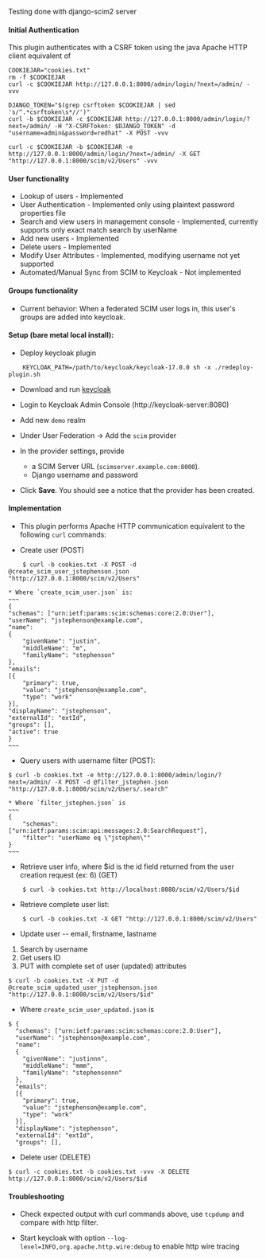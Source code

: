 Testing done with django-scim2 server

#### Initial Authentication

This plugin authenticates with a CSRF token using the java Apache HTTP client equivalent of
~~~
COOKIEJAR="cookies.txt"
rm -f $COOKIEJAR
curl -c $COOKIEJAR http://127.0.0.1:8000/admin/login/?next=/admin/ -vvv

DJANGO_TOKEN="$(grep csrftoken $COOKIEJAR | sed 's/^.*csrftoken\s*//')"
curl -b $COOKIEJAR -c $COOKIEJAR http://127.0.0.1:8000/admin/login/?next=/admin/ -H "X-CSRFToken: $DJANGO_TOKEN" -d "username=admin&password=redhat" -X POST -vvv

curl -c $COOKIEJAR -b $COOKIEJAR -e http://127.0.0.1:8000/admin/login/?next=/admin/ -X GET "http://127.0.0.1:8000/scim/v2/Users" -vvv
~~~

#### User functionality
-   Lookup of users - Implemented
-   User Authentication - Implemented only using plaintext password properties file
-   Search and view users in management console - Implemented, currently supports only exact match search by userName
-   Add new users - Implemented
-   Delete users - Implemented
-   Modify User Attributes - Implemented, modifying username not yet supported
-   Automated/Manual Sync from SCIM to Keycloak - Not implemented

####  Groups functionality
-   Current behavior: When a federated SCIM user logs in, this user's groups are added into keycloak.

####  Setup (bare metal local install):

- Deploy keycloak plugin
~~~
	KEYCLOAK_PATH=/path/to/keycloak/keycloak-17.0.0 sh -x ./redeploy-plugin.sh
~~~

- Download and run [keycloak](https://github.com/keycloak/keycloak#getting-started)

- Login to Keycloak Admin Console (http://keycloak-server:8080)

- Add new `demo` realm

- Under User Federation -> Add the `scim` provider

- In the provider settings, provide

  * a SCIM Server URL (`scimserver.example.com:8000`).
  * Django username and password

- Click **Save**. You should see a notice that the provider has been created.

#### Implementation
* This plugin performs Apache HTTP communication equivalent to the following `curl` commands:

* Create user (POST)
~~~
    $ curl -b cookies.txt -X POST -d @create_scim_user_jstephenson.json "http://127.0.0.1:8000/scim/v2/Users"
~~~

    * Where `create_scim_user.json` is:
    ~~~
    {
    "schemas": ["urn:ietf:params:scim:schemas:core:2.0:User"],
    "userName": "jstephenson@example.com",
    "name":
    {
        "givenName": "justin",
        "middleName": "m",
        "familyName": "stephenson"
    },
    "emails":
    [{
        "primary": true,
        "value": "jstephenson@example.com",
        "type": "work"
    }],
    "displayName": "jstephenson",
    "externalId": "extId",
    "groups": [],
    "active": true
    }
	~~~

* Query users with username filter (POST):
~~~
$ curl -b cookies.txt -e http://127.0.0.1:8000/admin/login/?next=/admin/ -X POST -d @filter_jstephen.json "http://127.0.0.1:8000/scim/v2/Users/.search"
~~~

    * Where `filter_jstephen.json` is
    ~~~
    {
        "schemas": ["urn:ietf:params:scim:api:messages:2.0:SearchRequest"],
        "filter": "userName eq \"jstephen\""
    }
    ~~~
* Retrieve user info, where $id is the id field returned from the user creation request (ex: 6) (GET)
~~~
    $ curl -b cookies.txt http://localhost:8080/scim/v2/Users/$id
~~~
* Retrieve complete user list:
~~~
	$ curl -b cookies.txt -X GET "http://127.0.0.1:8000/scim/v2/Users"
~~~
* Update user -- email, firstname, lastname
1. Search by username
2. Get users ID
3. PUT with complete set of user (updated) attributes
~~~
$ curl -b cookies.txt -X PUT -d @create_scim_updated_user_jstephenson.json "http://127.0.0.1:8000/scim/v2/Users/$id"
~~~

* Where `create_scim_user_updated.json` is
~~~
$ {
  "schemas": ["urn:ietf:params:scim:schemas:core:2.0:User"],
  "userName": "jstephenson@example.com",
  "name":
  {
    "givenName": "justinnn",
    "middleName": "mmm",
    "familyName": "stephensonnn"
  },
  "emails":
  [{
    "primary": true,
    "value": "jstephenson@example.com",
    "type": "work"
  }],
  "displayName": "jstephenson",
  "externalId": "extId",
  "groups": [],
~~~

* Delete user (DELETE)
~~~
$ curl -c cookies.txt -b cookies.txt -vvv -X DELETE http://127.0.0.1:8000/scim/v2/Users/$id
~~~

#### Troubleshooting

* Check expected output with curl commands above, use `tcpdump` and compare with http filter.

* Start keycloak with option `--log-level=INFO,org.apache.http.wire:debug` to enable http wire tracing